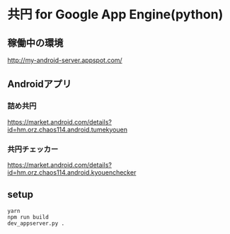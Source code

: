 # 共円 for Google App Engine(python)

## 稼働中の環境
http://my-android-server.appspot.com/

## Androidアプリ
### 詰め共円
https://market.android.com/details?id=hm.orz.chaos114.android.tumekyouen

### 共円チェッカー
https://market.android.com/details?id=hm.orz.chaos114.android.kyouenchecker

## setup

```
yarn
npm run build
dev_appserver.py .
```
